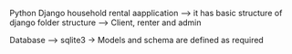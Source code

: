 Python Django household rental aapplication
    --> it has basic structure of django folder structure
    --> Client, renter and admin

Database
  --> sqlite3 
    -> Models and schema are defined as required
